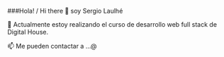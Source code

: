 ###Hola! / Hi there 👋 soy Sergio Laulhé

🌱 Actualmente estoy realizando el curso de desarrollo web full stack de Digital House.

📫 Me pueden contactar a ...@



